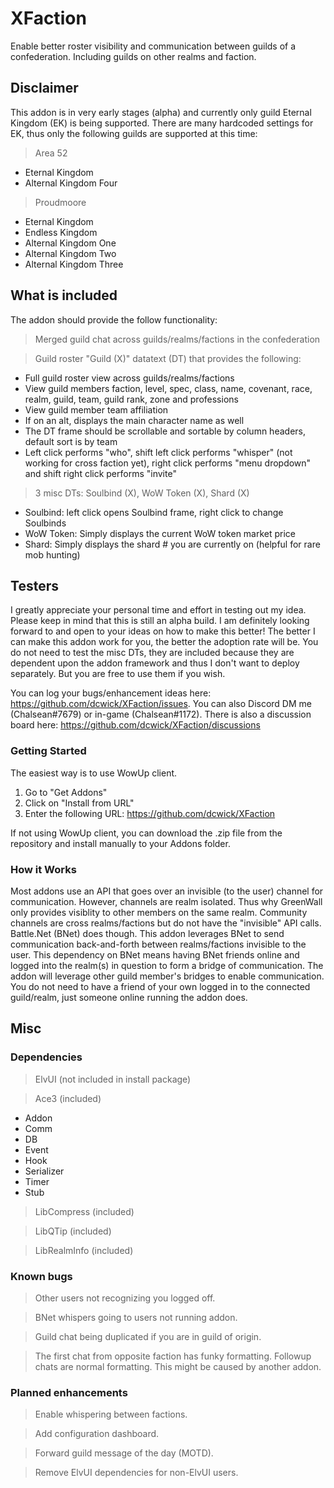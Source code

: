 # XFaction
Enable better roster visibility and communication between guilds of a confederation. Including guilds on other realms and faction.

## Disclaimer

This addon is in very early stages (alpha) and currently only guild Eternal Kingdom (EK) is being supported. There are many hardcoded settings for EK, thus only the following guilds are supported at this time:

> Area 52
- Eternal Kingdom
- Alternal Kingdom Four

> Proudmoore
- Eternal Kingdom
- Endless Kingdom
- Alternal Kingdom One
- Alternal Kingdom Two
- Alternal Kingdom Three

## What is included
The addon should provide the follow functionality:
> Merged guild chat across guilds/realms/factions in the confederation

> Guild roster "Guild (X)" datatext (DT) that provides the following:
- Full guild roster view across guilds/realms/factions
- View guild members faction, level, spec, class, name, covenant, race, realm, guild, team, guild rank, zone and professions
- View guild member team affiliation
- If on an alt, displays the main character name as well
- The DT frame should be scrollable and sortable by column headers, default sort is by team
- Left click performs "who", shift left click performs "whisper" (not working for cross faction yet), right click performs "menu dropdown" and shift right click performs "invite"
> 3 misc DTs: Soulbind (X), WoW Token (X), Shard (X)
- Soulbind: left click opens Soulbind frame, right click to change Soulbinds
- WoW Token: Simply displays the current WoW token market price
- Shard: Simply displays the shard # you are currently on (helpful for rare mob hunting)

## Testers

I greatly appreciate your personal time and effort in testing out my idea. Please keep in mind that this is still an alpha build. I am definitely looking forward to and open to your ideas on how to make this better! The better I can make this addon work for you, the better the adoption rate will be. You do not need to test the misc DTs, they are included because they are dependent upon the addon framework and thus I don't want to deploy separately. But you are free to use them if you wish.

You can log your bugs/enhancement ideas here: https://github.com/dcwick/XFaction/issues. You can also Discord DM me (Chalsean#7679) or in-game (Chalsean#1172). There is also a discussion board here: https://github.com/dcwick/XFaction/discussions

### Getting Started

The easiest way is to use WowUp client.

1. Go to "Get Addons"
2. Click on "Install from URL"
3. Enter the following URL: https://github.com/dcwick/XFaction

If not using WowUp client, you can download the .zip file from the repository and install manually to your Addons folder.

### How it Works

Most addons use an API that goes over an invisible (to the user) channel for communication. However, channels are realm isolated. Thus why GreenWall only provides visiblity to other members on the same realm.
Community channels are cross realms/factions but do not have the "invisible" API calls. Battle.Net (BNet) does though. This addon leverages BNet to send communication back-and-forth between realms/factions invisible to the user.
This dependency on BNet means having BNet friends online and logged into the realm(s) in question to form a bridge of communication. The addon will leverage other guild member's bridges to enable communication. You do not need to have a friend of your own logged in to the connected guild/realm, just someone online running the addon does.

## Misc

### Dependencies

> ElvUI (not included in install package)

> Ace3 (included)
- Addon
- Comm
- DB
- Event
- Hook
- Serializer
- Timer
- Stub

> LibCompress (included)

> LibQTip (included)

> LibRealmInfo (included)

### Known bugs

> Other users not recognizing you logged off.

> BNet whispers going to users not running addon.

> Guild chat being duplicated if you are in guild of origin.

> The first chat from opposite faction has funky formatting. Followup chats are normal formatting. This might be caused by another addon.

### Planned enhancements

> Enable whispering between factions.

> Add configuration dashboard.

> Forward guild message of the day (MOTD).

> Remove ElvUI dependencies for non-ElvUI users.


